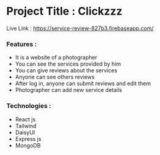 # Project Title : Clickzzz
Live Link : https://service-review-827b3.firebaseapp.com/

### Features :
* It is a website of a photographer
* You can see the services provided by him
* You can give reviews about the services
* Anyone can see others reviews
* After log in, anyone can submit reviews and edit them
* Photographer can add new service details

### Technologies :
* React js
* Tailwind
* DaisyUI
* Express js
* MongoDB